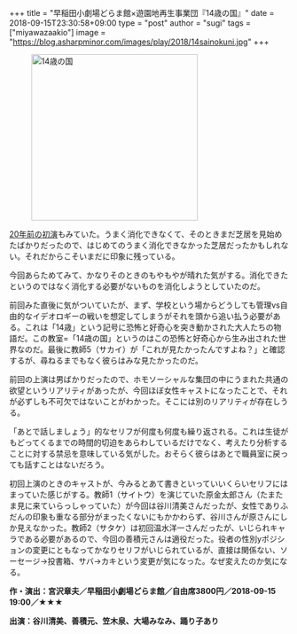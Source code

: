 +++
title = "早稲田小劇場どらま館×遊園地再生事業団『14歳の国』"
date = 2018-09-15T23:30:58+09:00
type = "post"
author = "sugi"
tags = ["miyawazaakio"]
image = "https://blog.asharpminor.com/images/play/2018/14sainokuni.jpg"
+++
<figure class="alignleft"><img src="/images/play/2018/14sainokuni.jpg" alt="14歳の国" style="width: 300px !important;"></figure>

[20年前の初演](/play/3712/)もみていた。うまく消化できなくて、そのときまだ芝居を見始めたばかりだったので、はじめてのうまく消化できなかった芝居だったかもしれない。それだからこそいまだに印象に残っている。

今回あらためてみて、かなりそのときのもやもやが晴れた気がする。消化できたというのではなく消化する必要がないものを消化しようとしていたのだ。

前回みた直後に気がついていたが、まず、学校という場からどうしても管理vs自由的なイデオロギーの戦いを想定してしまうがそれを頭から追い払う必要がある。これは「14歳」という記号に恐怖と好奇心を突き動かされた大人たちの物語だ。この教室=「14歳の国」というのはこの恐怖と好奇心から生み出された世界なのだ。最後に教師5（サカイ）が「これが見たかったんですよね？」と確認するが、尋ねるまでもなく彼らはみな見たかったのだ。

前回の上演は男ばかりだったので、ホモソーシャルな集団の中にうまれた共通の欲望というリアリティがあったが、今回ほぼ女性キャストになったことで、それが必ずしも不可欠ではないことがわかった。そこには別のリアリティが存在しうる。

「あとで話しましょう」的なセリフが何度も何度も繰り返される。これは生徒がもどってくるまでの時間的切迫をあらわしているだけでなく、考えたり分析することに対する禁忌を意味している気がした。おそらく彼らはあとで職員室に戻っても話すことはないだろう。

初回上演のときのキャストが、今みるとあて書きといっていいくらいセリフにはまっていた感じがする。教師1（サイトウ）を演じていた原金太郎さん（たまたま見に来ていらっしゃっていた）が今回は谷川清美さんだったが、女性でありふだんの印象も重なる部分がまったくないにもかかわらず、谷川さんが原さんにしか見えなかった。教師2（サタケ）は初回温水洋一さんだったが、いじられキャラである必要があるので、今回の善積元さんは適役だった。役者の性別yポジションの変更にともなってかなりセリフがいじられているが、直接は関係ない、ソーセージ→投書箱、サバ→カキという変更が気になった。なぜ変えたのか気になる。

**作・演出：宮沢章夫／早稲田小劇場どらま館／自由席3800円／2018-09-15 19:00／★★★**

**出演：谷川清美、善積元、笠木泉、大場みなみ、踊り子あり**
